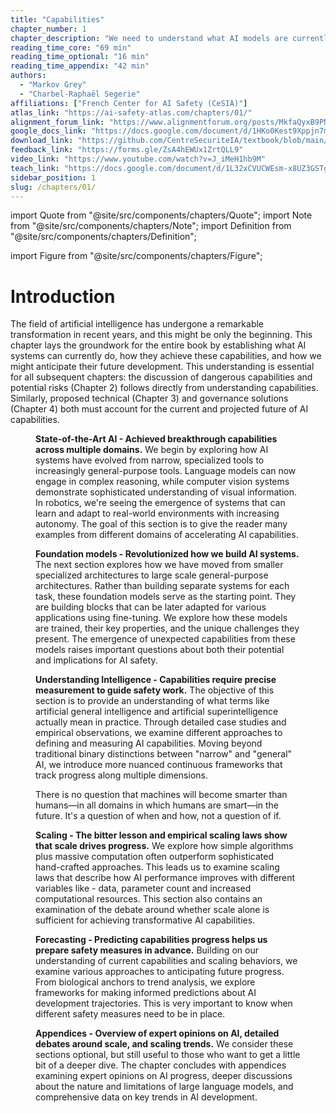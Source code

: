 ```yaml
---
title: "Capabilities"
chapter_number: 1
chapter_description: "We need to understand what AI models are currently capable of, and what the trends for their capabilities indicate."
reading_time_core: "69 min"
reading_time_optional: "16 min"
reading_time_appendix: "42 min"
authors:
  - "Markov Grey"
  - "Charbel-Raphaël Segerie"
affiliations: ["French Center for AI Safety (CeSIA)"]
atlas_link: "https://ai-safety-atlas.com/chapters/01/"
alignment_forum_link: "https://www.alignmentforum.org/posts/MkfaQyxB9PN4h8Bs9/"
google_docs_link: "https://docs.google.com/document/d/1HKo0Kest9Xppjn7m2ODpfMUlEu93SzLsfxXBH48Xaus/edit?usp=sharing"
download_link: "https://github.com/CentreSecuriteIA/textbook/blob/main/latex/AI%20Safety%20Atlas%20-%20Capabilities.pdf"
feedback_link: "https://forms.gle/ZsA4hEWUx1ZrtQLL9"
video_link: "https://www.youtube.com/watch?v=J_iMeH1hb9M"
teach_link: "https://docs.google.com/document/d/1L32xCVUCWEsm-x8UZ3GSTgKnmBcC7rJQLLIh9wGLj40/edit?usp=sharing"
sidebar_position: 1
slug: /chapters/01/
---
```

import Quote from "@site/src/components/chapters/Quote";
import Note from "@site/src/components/chapters/Note";
import Definition from "@site/src/components/chapters/Definition";

import Figure from "@site/src/components/chapters/Figure";

# Introduction

The field of artificial intelligence has undergone a remarkable transformation in recent years, and this might be only the beginning. This chapter lays the groundwork for the entire book by establishing what AI systems can currently do, how they achieve these capabilities, and how we might anticipate their future development. This understanding is essential for all subsequent chapters: the discussion of dangerous capabilities and potential risks (Chapter 2) follows directly from understanding capabilities. Similarly, proposed technical (Chapter 3) and governance solutions (Chapter 4) both must account for the current and projected future of AI capabilities.

<Figure src="./img/hvZ_Image_1.png" alt="Enter image alt description" number="1" label="1.1" caption="We first explain foundation models, which have been continuously showing improved capabilities due to scale. Then examine empirically observed scaling laws. Based on these trends we look at some techniques that researchers use to try and forecast future AI progress." />

**State-of-the-Art AI - Achieved breakthrough capabilities across multiple domains.** We begin by exploring how AI systems have evolved from narrow, specialized tools to increasingly general-purpose tools. Language models can now engage in complex reasoning, while computer vision systems demonstrate sophisticated understanding of visual information. In robotics, we're seeing the emergence of systems that can learn and adapt to real-world environments with increasing autonomy. The goal of this section is to give the reader many examples from different domains of accelerating AI capabilities.

**Foundation models - Revolutionized how we build AI systems.** The next section explores how we have moved from smaller specialized architectures to large scale general-purpose architectures. Rather than building separate systems for each task, these foundation models serve as the starting point. They are building blocks that can be later adapted for various applications using fine-tuning. We explore how these models are trained, their key properties, and the unique challenges they present. The emergence of unexpected capabilities from these models raises important questions about both their potential and implications for AI safety.

**Understanding Intelligence - Capabilities require precise measurement to guide safety work.** The objective of this section is to provide an understanding of what terms like artificial general intelligence and artificial superintelligence actually mean in practice. Through detailed case studies and empirical observations, we examine different approaches to defining and measuring AI capabilities. Moving beyond traditional binary distinctions between "narrow" and "general" AI, we introduce more nuanced continuous frameworks that track progress along multiple dimensions.

<Quote speaker="Yann LeCun" position="Chief AI scientist at Meta and Turing Prize winner" date="May 2023" source="([Heaven, 2023](https://www.technologyreview.com/2023/05/02/1072528/geoffrey-hinton-google-why-scared-ai/))">

There is no question that machines will become smarter than humans—in all domains in which humans are smart—in the future. It's a question of when and how, not a question of if.

</Quote>

**Scaling - The bitter lesson and empirical scaling laws show that scale drives progress.** We explore how simple algorithms plus massive computation often outperform sophisticated hand-crafted approaches. This leads us to examine scaling laws that describe how AI performance improves with different variables like - data, parameter count and increased computational resources. This section also contains an examination of the debate around whether scale alone is sufficient for achieving transformative AI capabilities.

**Forecasting - Predicting capabilities progress helps us prepare safety measures in advance.** Building on our understanding of current capabilities and scaling behaviors, we examine various approaches to anticipating future progress. From biological anchors to trend analysis, we explore frameworks for making informed predictions about AI development trajectories. This is very important to know when different safety measures need to be in place.

**Appendices - Overview of expert opinions on AI, detailed debates around scale, and scaling trends.** We consider these sections optional, but still useful to those who want to get a little bit of a deeper dive. The chapter concludes with appendices examining expert opinions on AI progress, deeper discussions about the nature and limitations of large language models, and comprehensive data on key trends in AI development.